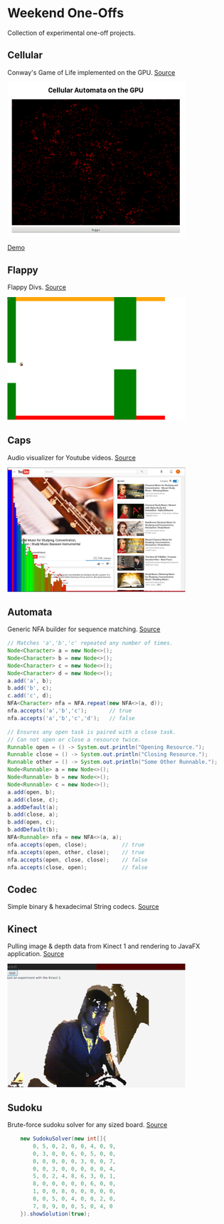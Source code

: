 # Weekend One-Offs

Collection of experimental one-off projects.

## Cellular
Conway's Game of Life implemented on the GPU. [Source](https://github.com/TerryTsai/Weekend-One-Offs/tree/master/js/cellular)

<img src="https://github.com/TerryTsai/Weekend-One-Offs/blob/master/js/cellular/screen.png" width="400">

[Demo](https://cdn.rawgit.com/TerryTsai/Weekend-One-Offs/796fdb487e2ac4128e0072e5300dff3649202c3b/js/cellular/cellular.html)

## Flappy
Flappy Divs. [Source](https://github.com/TerryTsai/Weekend-One-Offs/tree/master/js/flappy)

<img src="https://github.com/TerryTsai/Weekend-One-Offs/blob/master/js/flappy/1488951196.png" width="400">

## Caps
Audio visualizer for Youtube videos. [Source](https://github.com/TerryTsai/Weekend-One-Offs/tree/master/js/visualizer)

<img src="https://github.com/TerryTsai/Weekend-One-Offs/blob/master/js/visualizer/1488947726.png" width="400">


## Automata
Generic NFA builder for sequence matching. [Source](https://github.com/TerryTsai/Weekend-One-Offs/tree/master/java/automata)
```java
// Matches 'a','b','c' repeated any number of times.
Node<Character> a = new Node<>();
Node<Character> b = new Node<>();
Node<Character> c = new Node<>();
Node<Character> d = new Node<>();
a.add('a', b);
b.add('b', c);
c.add('c', d);
NFA<Character> nfa = NFA.repeat(new NFA<>(a, d));
nfa.accepts('a','b','c');		// true
nfa.accepts('a','b','c','d');	// false
```

```java
// Ensures any open task is paired with a close task.
// Can not open or close a resource twice.
Runnable open = () -> System.out.println("Opening Resource.");
Runnable close = () -> System.out.println("Closing Resource.");
Runnable other = () -> System.out.println("Some Other Runnable.");
Node<Runnable> a = new Node<>();
Node<Runnable> b = new Node<>();
Node<Runnable> c = new Node<>();
a.add(open, b);
a.add(close, c);
a.addDefault(a);
b.add(close, a);
b.add(open, c);
b.addDefault(b);
NFA<Runnable> nfa = new NFA<>(a, a);
nfa.accepts(open, close);           // true
nfa.accepts(open, other, close);    // true
nfa.accepts(open, close, close);    // false
nfa.accepts(close, open);           // false
```

## Codec
Simple binary & hexadecimal String codecs. [Source](https://github.com/TerryTsai/Weekend-One-Offs/tree/master/java/codec)

## Kinect
Pulling image & depth data from Kinect 1 and rendering to JavaFX application. [Source](https://github.com/TerryTsai/Weekend-One-Offs/tree/master/java/kinect)

<img src="https://github.com/TerryTsai/Weekend-One-Offs/blob/master/java/kinect/149035625428706.png" width="400">

## Sudoku
Brute-force sudoku solver for any sized board. [Source](https://github.com/TerryTsai/Weekend-One-Offs/tree/master/java/sudoku)
```java
	new SudokuSolver(new int[]{
        0, 5, 0, 2, 0, 0, 4, 0, 9,
        0, 3, 0, 0, 6, 0, 5, 0, 0,
        0, 0, 0, 0, 0, 3, 0, 0, 7,
        0, 0, 3, 0, 0, 0, 0, 0, 4,
        5, 0, 2, 4, 8, 6, 3, 0, 1,
        8, 0, 0, 0, 0, 0, 6, 0, 0,
        1, 0, 0, 8, 0, 0, 0, 0, 0,
        0, 0, 5, 0, 4, 0, 0, 2, 0,
        7, 0, 9, 0, 0, 5, 0, 4, 0
	}).showSolution(true);
```
